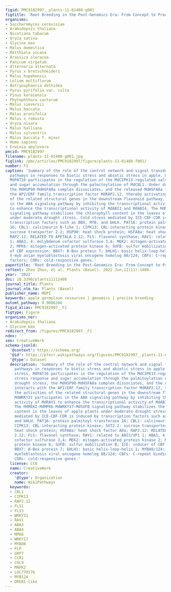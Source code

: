 ```yaml
---
figid: PMC9182997__plants-11-01408-g001
figtitle: 'Root Breeding in the Post-Genomics Era: From Concept to Practice in Apple'
organisms:
- Saccharomyces cerevisiae
- Arabidopsis thaliana
- Nicotiana tabacum
- Oryza sativa
- Glycine max
- Malus domestica
- Matthiola incana
- Brassica oleracea
- Panicum virgatum
- Alternaria alternata
- Pyrus x bretschneideri
- Malus hupehensis
- Lolium multiflorum
- Botryosphaeria dothidea
- Pyrus pyrifolia var. culta
- Pinus koraiensis
- Phytophthora cactorum
- Malus sieversii
- Malus baccata
- Malus prunifolia
- Malus x robusta
- Oryza nivara
- Malus halliana
- Malus sylvestris
- Malus baccata f. minor
- Homo sapiens
- Erwinia amylovora
pmcid: PMC9182997
filename: plants-11-01408-g001.jpg
figlink: /pmc/articles/PMC9182997/figure/plants-11-01408-f001/
number: F1
caption: 'Summary of the role of the control network and signal transduction-dependent
  pathways in responses to biotic stress and abiotic stress in apple. Under salt stress,
  MdPAT16 participates in the regulation of the MdCIPK13-regulated salt stress response
  and sugar accumulation through the palmitoylation of MdCBL1. Under drought stress,
  the MdHSP90-MdHSFA8a complex dissociates, and the released MdHSFA8a interacts with
  the AP2/ERF family transcription factor MdRAP2.12, thereby activating the activities
  of the related structural genes in the downstream flavonoid pathway. MdWRKY31 participates
  in the ABA signaling pathway by inhibiting the transcriptional activity of MdRAV1
  to enhance the transcriptional activity of MdABI3 and MdABI4. The MdMEK2-MdMPK6-MdWRKY17-MdSUFB
  signaling pathway stabilizes the chlorophyll content in the leaves of apple plants
  under moderate drought stress. Cold stress mediated by ICE-CBF-COR is induced by
  transcription factors such as BBX, MYB, and bHLH. PAT16: protein palmitoyl transferase
  16; CBL1: calcineurin B-like 1; CIPK13: CBL-interacting protein kinase; SUT2.2:
  sucrose transporter 2.2; HSP90: heat shock protein; HSFA8a: heat shock factor A8a;
  RAP2.12: RELATED TO APETALA 2.12; FLS: flavonol synthase; RAV1: related to ABI3/VP1
  1; ABA3, 4: molybdenum cofactor sulfurase 3,4; MEK2: mitogen-activated protein kinase
  2; MPK6: mitogen-activated protein kinase 6; SUFB: sulfur mobilization B; ICE: inducer
  of CBF expression; BBX7: B-Box protein 7; bHLH1: basic helix-loop-helix 1; MYB88/124:
  V-myb avian myeloblastosis viral oncogene homolog 88/124; CBFs: C-repeat binding
  factors; CORs: cold-responsive genes.'
papertitle: 'Root Breeding in the Post-Genomics Era: From Concept to Practice in Apple.'
reftext: Zhou Zhou, et al. Plants (Basel). 2022 Jun;11(11):1408.
year: '2022'
doi: 10.3390/plants11111408
journal_title: Plants
journal_nlm_ta: Plants (Basel)
publisher_name: MDPI
keywords: apple germplasm resources | genomics | precise breeding
automl_pathway: 0.9086266
figid_alias: PMC9182997__F1
figtype: Figure
organisms_ner:
- Arabidopsis thaliana
- Glycine max
redirect_from: /figures/PMC9182997__F1
ndex: ''
seo: CreativeWork
schema-jsonld:
  '@context': https://schema.org/
  '@id': https://pfocr.wikipathways.org/figures/PMC9182997__plants-11-01408-g001.html
  '@type': Dataset
  description: 'Summary of the role of the control network and signal transduction-dependent
    pathways in responses to biotic stress and abiotic stress in apple. Under salt
    stress, MdPAT16 participates in the regulation of the MdCIPK13-regulated salt
    stress response and sugar accumulation through the palmitoylation of MdCBL1. Under
    drought stress, the MdHSP90-MdHSFA8a complex dissociates, and the released MdHSFA8a
    interacts with the AP2/ERF family transcription factor MdRAP2.12, thereby activating
    the activities of the related structural genes in the downstream flavonoid pathway.
    MdWRKY31 participates in the ABA signaling pathway by inhibiting the transcriptional
    activity of MdRAV1 to enhance the transcriptional activity of MdABI3 and MdABI4.
    The MdMEK2-MdMPK6-MdWRKY17-MdSUFB signaling pathway stabilizes the chlorophyll
    content in the leaves of apple plants under moderate drought stress. Cold stress
    mediated by ICE-CBF-COR is induced by transcription factors such as BBX, MYB,
    and bHLH. PAT16: protein palmitoyl transferase 16; CBL1: calcineurin B-like 1;
    CIPK13: CBL-interacting protein kinase; SUT2.2: sucrose transporter 2.2; HSP90:
    heat shock protein; HSFA8a: heat shock factor A8a; RAP2.12: RELATED TO APETALA
    2.12; FLS: flavonol synthase; RAV1: related to ABI3/VP1 1; ABA3, 4: molybdenum
    cofactor sulfurase 3,4; MEK2: mitogen-activated protein kinase 2; MPK6: mitogen-activated
    protein kinase 6; SUFB: sulfur mobilization B; ICE: inducer of CBF expression;
    BBX7: B-Box protein 7; bHLH1: basic helix-loop-helix 1; MYB88/124: V-myb avian
    myeloblastosis viral oncogene homolog 88/124; CBFs: C-repeat binding factors;
    CORs: cold-responsive genes.'
  license: CC0
  name: CreativeWork
  creator:
    '@type': Organization
    name: WikiPathways
  keywords:
  - CBL1
  - CIPK13
  - RAP2.12
  - FLS1
  - FLS3
  - WRKY31
  - RAV1
  - ABA3
  - ABA4
  - MPK6
  - WRKY17
  - MYB88
  - FLP
  - GRP7
  - CCR1
  - COL9
  - MAPK2
  - LOC778176
  - MYB124
  - DREB1-like
---
```

